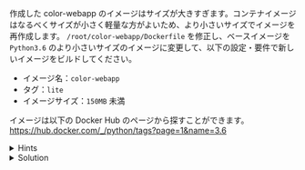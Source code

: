 作成した color-webapp のイメージはサイズが大きすぎます。コンテナイメージはなるべくサイズが小さく軽量な方がよいため、より小さいサイズでイメージを再作成します。
`/root/color-webapp/Dockerfile` を修正し、ベースイメージを `Python3.6` のより小さいサイズのイメージに変更して、以下の設定・要件で新しいイメージをビルドしてください。

- イメージ名：`color-webapp`
- タグ：`lite`
- イメージサイズ：`150MB` 未満

イメージは以下の Docker Hub のページから探すことができます。
https://hub.docker.com/_/python/tags?page=1&name=3.6

<details>
  <summary>Hints</summary>

- `/root/color-webapp/Dockerfile` を `vi` や `nano` エディタを使用して開きます。
- `FROM` のアーギュメントを、例えば `python:3.6-alpine` に変更します。
- `docker image build` コマンドを使用して新しいイメージをビルドします。

</details>

<details>
  <summary>Solution</summary>

Dockerfile を修正した後、`/root/color-webapp` ディレクトリで `docker image build -t color-webapp:lite .`{{exec}} を実行します。

</details>
